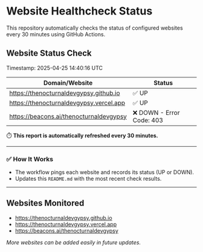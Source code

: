 # Website Healthcheck Status

This repository automatically checks the status of configured websites every 30 minutes using GitHub Actions.

## Website Status Check

<!-- Website Status Start -->
Timestamp: 2025-04-25 14:40:16 UTC  

| Domain/Website | Status |
|---|---|
| https://thenocturnaldevgypsy.github.io | ✅ UP |
| https://thenocturnaldevgypsy.vercel.app | ✅ UP |
| https://beacons.ai/thenocturnaldevgypsy | ❌ DOWN - Error Code: 403 |
<!-- Website Status End -->

⏱️ **This report is automatically refreshed every 30 minutes.**

---

### ✅ How It Works
- The workflow pings each website and records its status (UP or DOWN).
- Updates this `README.md` with the most recent check results.

---

## Websites Monitored
- https://thenocturnaldevgypsy.github.io
- https://thenocturnaldevgypsy.vercel.app
- https://beacons.ai/thenocturnaldevgypsy

*More websites can be added easily in future updates.*
